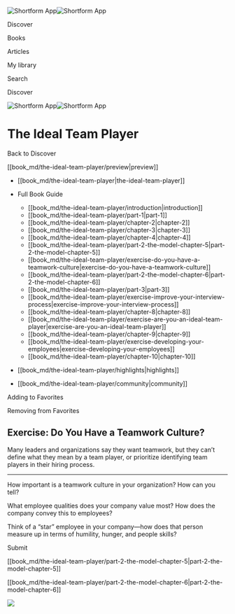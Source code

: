 ![Shortform App](/img/logo.36a2399e.svg)![Shortform App](/img/logo-dark.70c1b072.svg)

Discover

Books

Articles

My library

Search

Discover

![Shortform App](/img/logo.36a2399e.svg)![Shortform App](/img/logo-dark.70c1b072.svg)

# The Ideal Team Player

Back to Discover

[[book_md/the-ideal-team-player/preview|preview]]

  * [[book_md/the-ideal-team-player|the-ideal-team-player]]
  * Full Book Guide

    * [[book_md/the-ideal-team-player/introduction|introduction]]
    * [[book_md/the-ideal-team-player/part-1|part-1]]
    * [[book_md/the-ideal-team-player/chapter-2|chapter-2]]
    * [[book_md/the-ideal-team-player/chapter-3|chapter-3]]
    * [[book_md/the-ideal-team-player/chapter-4|chapter-4]]
    * [[book_md/the-ideal-team-player/part-2-the-model-chapter-5|part-2-the-model-chapter-5]]
    * [[book_md/the-ideal-team-player/exercise-do-you-have-a-teamwork-culture|exercise-do-you-have-a-teamwork-culture]]
    * [[book_md/the-ideal-team-player/part-2-the-model-chapter-6|part-2-the-model-chapter-6]]
    * [[book_md/the-ideal-team-player/part-3|part-3]]
    * [[book_md/the-ideal-team-player/exercise-improve-your-interview-process|exercise-improve-your-interview-process]]
    * [[book_md/the-ideal-team-player/chapter-8|chapter-8]]
    * [[book_md/the-ideal-team-player/exercise-are-you-an-ideal-team-player|exercise-are-you-an-ideal-team-player]]
    * [[book_md/the-ideal-team-player/chapter-9|chapter-9]]
    * [[book_md/the-ideal-team-player/exercise-developing-your-employees|exercise-developing-your-employees]]
    * [[book_md/the-ideal-team-player/chapter-10|chapter-10]]
  * [[book_md/the-ideal-team-player/highlights|highlights]]
  * [[book_md/the-ideal-team-player/community|community]]



Adding to Favorites 

Removing from Favorites 

## Exercise: Do You Have a Teamwork Culture?

Many leaders and organizations say they want teamwork, but they can’t define what they mean by a team player, or prioritize identifying team players in their hiring process.

* * *

How important is a teamwork culture in your organization? How can you tell?

What employee qualities does your company value most? How does the company convey this to employees?

Think of a “star” employee in your company—how does that person measure up in terms of humility, hunger, and people skills?

Submit 

[[book_md/the-ideal-team-player/part-2-the-model-chapter-5|part-2-the-model-chapter-5]]

[[book_md/the-ideal-team-player/part-2-the-model-chapter-6|part-2-the-model-chapter-6]]

![](https://bat.bing.com/action/0?ti=56018282&Ver=2&mid=496805f5-4f9f-4f46-9687-afefa3191d44&sid=1711133063fa11eebdec89a8b8ae3bbc&vid=171147a063fa11eea7440fcfeb230d96&vids=0&msclkid=N&pi=0&lg=en-US&sw=800&sh=600&sc=24&nwd=1&tl=Shortform%20%7C%20Book&p=https%3A%2F%2Fwww.shortform.com%2Fapp%2Fbook%2Fthe-ideal-team-player%2Fexercise-do-you-have-a-teamwork-culture&r=&lt=565&evt=pageLoad&sv=1&rn=177102)
